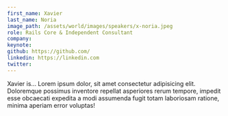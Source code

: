 ```yaml
---
first_name: Xavier
last_name: Noria
image_path: /assets/world/images/speakers/x-noria.jpeg
role: Rails Core & Independent Consultant
company:
keynote:
github: https://github.com/
linkedin: https://linkedin.com
twitter:
---
```


Xavier is... Lorem ipsum dolor, sit amet consectetur adipisicing elit. Doloremque possimus inventore repellat asperiores rerum tempore, impedit esse obcaecati expedita a modi assumenda fugit totam laboriosam ratione, minima aperiam error voluptas!
